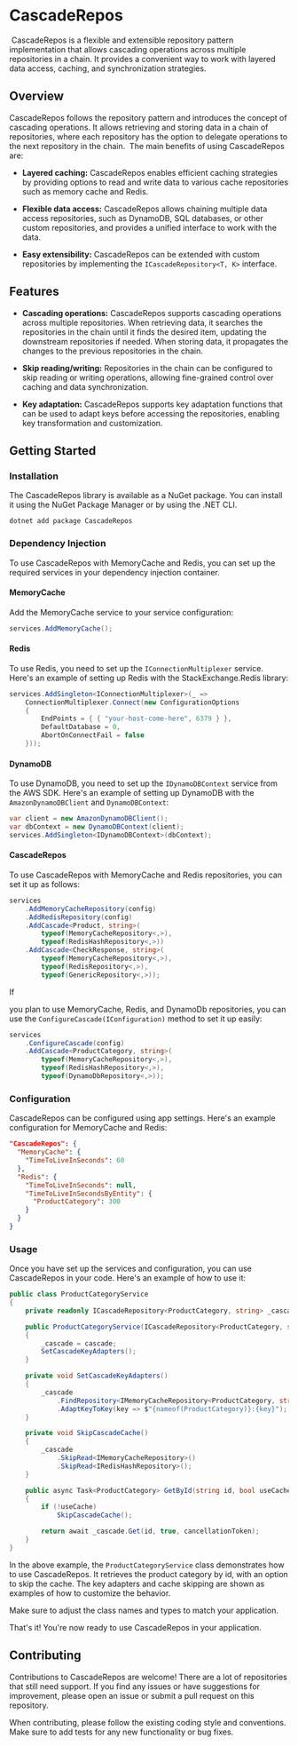 # CascadeRepos
​
CascadeRepos is a flexible and extensible repository pattern implementation that allows cascading operations across multiple repositories in a chain. It provides a convenient way to work with layered data access, caching, and synchronization strategies.
​
## Overview​

CascadeRepos follows the repository pattern and introduces the concept of cascading operations. It allows retrieving and storing data in a chain of repositories, where each repository has the option to delegate operations to the next repository in the chain.
​
The main benefits of using CascadeRepos are:​

- **Layered caching:** CascadeRepos enables efficient caching strategies by providing options to read and write data to various cache repositories such as memory cache and Redis.

- **Flexible data access:** CascadeRepos allows chaining multiple data access repositories, such as DynamoDB, SQL databases, or other custom repositories, and provides a unified interface to work with the data.

- **Easy extensibility:** CascadeRepos can be extended with custom repositories by implementing the `ICascadeRepository<T, K>` interface.
​
## Features​

- **Cascading operations:** CascadeRepos supports cascading operations across multiple repositories. When retrieving data, it searches the repositories in the chain until it finds the desired item, updating the downstream repositories if needed. When storing data, it propagates the changes to the previous repositories in the chain.

- **Skip reading/writing:** Repositories in the chain can be configured to skip reading or writing operations, allowing fine-grained control over caching and data synchronization.

- **Key adaptation:** CascadeRepos supports key adaptation functions that can be used to adapt keys before accessing the repositories, enabling key transformation and customization.

## Getting Started

### Installation

The CascadeRepos library is available as a NuGet package. You can install it using the NuGet Package Manager or by using the .NET CLI.

```shell
dotnet add package CascadeRepos
```

### Dependency Injection

To use CascadeRepos with MemoryCache and Redis, you can set up the required services in your dependency injection container.

#### MemoryCache

Add the MemoryCache service to your service configuration:

```csharp
services.AddMemoryCache();
```

#### Redis

To use Redis, you need to set up the `IConnectionMultiplexer` service. Here's an example of setting up Redis with the StackExchange.Redis library:

```csharp
services.AddSingleton<IConnectionMultiplexer>(_ =>
    ConnectionMultiplexer.Connect(new ConfigurationOptions
    {
        EndPoints = { { "your-host-come-here", 6379 } },
        DefaultDatabase = 0,
        AbortOnConnectFail = false
    }));
```

#### DynamoDB

To use DynamoDB, you need to set up the `IDynamoDBContext` service from the AWS SDK. Here's an example of setting up DynamoDB with the `AmazonDynamoDBClient` and `DynamoDBContext`:

```csharp
var client = new AmazonDynamoDBClient();
var dbContext = new DynamoDBContext(client);
services.AddSingleton<IDynamoDBContext>(dbContext);
```

#### CascadeRepos

To use CascadeRepos with MemoryCache and Redis repositories, you can set it up as follows:

```csharp
services
    .AddMemoryCacheRepository(config)
    .AddRedisRepository(config)
    .AddCascade<Product, string>(
        typeof(MemoryCacheRepository<,>),
        typeof(RedisHashRepository<,>))
    .AddCascade<CheckResponse, string>(
        typeof(MemoryCacheRepository<,>),
        typeof(RedisRepository<,>),
        typeof(GenericRepository<,>));
```

If

 you plan to use MemoryCache, Redis, and DynamoDb repositories, you can use the `ConfigureCascade(IConfiguration)` method to set it up easily:

```csharp
services
    .ConfigureCascade(config)
    .AddCascade<ProductCategory, string>(
        typeof(MemoryCacheRepository<,>),
        typeof(RedisHashRepository<,>),
        typeof(DynamoDbRepository<,>));
```

### Configuration

CascadeRepos can be configured using app settings. Here's an example configuration for MemoryCache and Redis:

```json
"CascadeRepos": {
  "MemoryCache": {
    "TimeToLiveInSeconds": 60
  },
  "Redis": {
    "TimeToLiveInSeconds": null,
    "TimeToLiveInSecondsByEntity": {
      "ProductCategory": 300
    }
  }
}
```

### Usage

Once you have set up the services and configuration, you can use CascadeRepos in your code. Here's an example of how to use it:

```csharp
public class ProductCategoryService 
{
    private readonly ICascadeRepository<ProductCategory, string> _cascade;

    public ProductCategoryService(ICascadeRepository<ProductCategory, string> cascade)
    {
        _cascade = cascade;
        SetCascadeKeyAdapters();
    }

    private void SetCascadeKeyAdapters()
    {
        _cascade
            .FindRepository<IMemoryCacheRepository<ProductCategory, string>>()!
            .AdaptKeyToKey(key => $"{nameof(ProductCategory)}:{key}");
    }

    private void SkipCascadeCache()
    {
        _cascade
            .SkipRead<IMemoryCacheRepository>()
            .SkipRead<IRedisHashRepository>();
    }

    public async Task<ProductCategory> GetById(string id, bool useCache = true, CancellationToken cancellationToken = default)
    {
        if (!useCache)
            SkipCascadeCache();

        return await _cascade.Get(id, true, cancellationToken);
    }
}
```

In the above example, the `ProductCategoryService` class demonstrates how to use CascadeRepos. It retrieves the product category by id, with an option to skip the cache. The key adapters and cache skipping are shown as examples of how to customize the behavior.

Make sure to adjust the class names and types to match your application.

That's it! You're now ready to use CascadeRepos in your application.

## Contributing

Contributions to CascadeRepos are welcome! There are a lot of repositories that still need support. If you find any issues or have suggestions for improvement, please open an issue or submit a pull request on this repository.

When contributing, please follow the existing coding style and conventions. Make sure to add tests for any new functionality or bug fixes.
